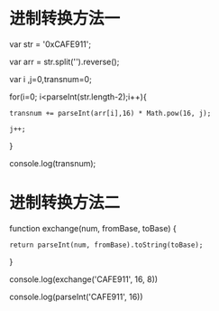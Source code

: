 
# 进制转换方法一
var str = '0xCAFE911';

var arr = str.split('').reverse();

var i ,j=0,transnum=0;


for(i=0; i<parseInt(str.length-2);i++){

	transnum += parseInt(arr[i],16) * Math.pow(16, j);
	
	j++;
	
}


console.log(transnum);

# 进制转换方法二
function exchange(num, fromBase, toBase) {

    return parseInt(num, fromBase).toString(toBase);
    
}

console.log(exchange('CAFE911', 16, 8))

console.log(parseInt('CAFE911', 16))

